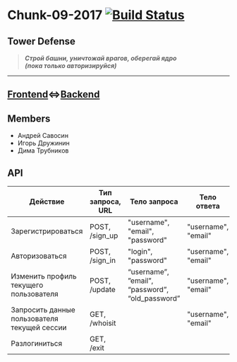 # Chunk-09-2017 [![Build Status](https://travis-ci.org/java-park-mail-ru/Chunk-09-2017.svg?branch=trubnikov)](https://travis-ci.org/java-park-mail-ru/Chunk-09-2017)
## Tower Defense
>***Строй башни, уничтожай врагов, оберегай ядро<br>
>(пока только авторизируйся)***
***

## [Frontend](https://tower-defense.herokuapp.com)<=>[Backend](https://backend-java-spring.herokuapp.com/)

## Members
* Андрей Савосин
* Игорь Дружинин
* Дима Трубников

## API
| Действие | Тип запроса, URL | Тело запроса | Тело ответа |
| --- | --- | --- | --- |
| Зарегистрироваться | POST, /sign_up | "username", "email", "password" | "username", "email" |
| Авторизоваться | POST, /sign_in | "login", "password" | "username", "email" |
| Изменить профиль текущего пользователя | POST, /update | “username”, ”email”, “password”, “old_password” | "username", "email" |
| Запросить данные пользователя текущей сессии | GET, /whoisit | | "username", "email" | |
| Разлогиниться | GET, /exit |  |  |

